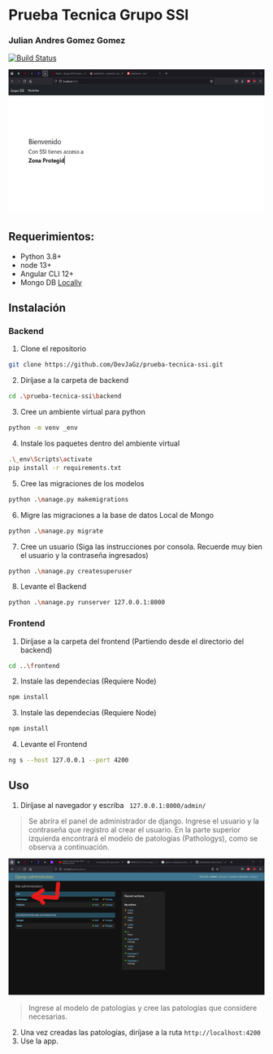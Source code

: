 # Prueba Tecnica Grupo SSI
### Julian Andres Gomez Gomez 
[![Build Status](https://travis-ci.org/joemccann/dillinger.svg?branch=master)](https://travis-ci.org/joemccann/dillinger)

<div align="center">
<img src="repo/readme.gif"/ >
</div>


## Requerimientos:
- Python 3.8+
- node 13+ 
- Angular CLI 12+
- Mongo DB [Locally](https://www.mongodb.com/try/download/community?tck=docs_server) 

## Instalación
### Backend
1. Clone el repositorio 
```sh
git clone https://github.com/DevJaGz/prueba-tecnica-ssi.git
```
2. Diríjase a la carpeta de backend
```sh
cd .\prueba-tecnica-ssi\backend
```
3. Cree un ambiente virtual para python 
```sh
python -m venv _env
```
4. Instale los paquetes dentro del ambiente virtual
```sh
.\_env\Scripts\activate
pip install -r requirements.txt
```
5. Cree las migraciones de los modelos
```sh
python .\manage.py makemigrations
```
6. Migre las migraciones a la base de datos Local de Mongo
```sh
python .\manage.py migrate
```
7. Cree un usuario (Siga las instrucciones por consola. Recuerde muy bien el usuario y la contraseña ingresados)
```sh
python .\manage.py createsuperuser
```
8. Levante el Backend
```sh
python .\manage.py runserver 127.0.0.1:8000
```

### Frontend 
1. Diríjase a la carpeta del frontend (Partiendo desde el directorio del backend)
```sh
cd ..\frontend
```
2. Instale las dependecias (Requiere Node)
```sh
npm install
```
3. Instale las dependecias (Requiere Node)
```sh
npm install
```
4. Levante el Frontend
```sh
ng s --host 127.0.0.1 --port 4200
```
## Uso
1. Diríjase al navegador y escriba ` 127.0.0.1:8000/admin/`
> Se abríra el panel de administrador de django. Ingrese el usuario y la contraseña que registro al crear el usuario. En la parte superior izquierda encontrará el modelo de patologías (Pathologys), como se observa a continuación.

<div align="center">
<img src="repo/admin.png"/ >
</div>

> Ingrese al modelo de patologías y cree las patologías que considere necesarias.
2. Una vez creadas las patologías, diríjase a la ruta `http://localhost:4200`
3. Use la app.
